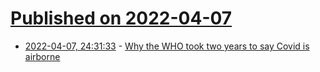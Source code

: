 # [Published on 2022-04-07](index.md)

* [2022-04-07, 24:31:33](https://news.ycombinator.com/item?id=30939200) - [Why the WHO took two years to say Covid is airborne](https://www.nature.com/articles/d41586-022-00925-7)
